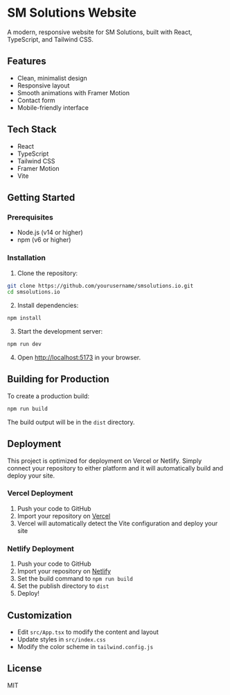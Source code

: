 # SM Solutions Website

A modern, responsive website for SM Solutions, built with React, TypeScript, and Tailwind CSS.

## Features

- Clean, minimalist design
- Responsive layout
- Smooth animations with Framer Motion
- Contact form
- Mobile-friendly interface

## Tech Stack

- React
- TypeScript
- Tailwind CSS
- Framer Motion
- Vite

## Getting Started

### Prerequisites

- Node.js (v14 or higher)
- npm (v6 or higher)

### Installation

1. Clone the repository:
```bash
git clone https://github.com/yourusername/smsolutions.io.git
cd smsolutions.io
```

2. Install dependencies:
```bash
npm install
```

3. Start the development server:
```bash
npm run dev
```

4. Open [http://localhost:5173](http://localhost:5173) in your browser.

## Building for Production

To create a production build:

```bash
npm run build
```

The build output will be in the `dist` directory.

## Deployment

This project is optimized for deployment on Vercel or Netlify. Simply connect your repository to either platform and it will automatically build and deploy your site.

### Vercel Deployment

1. Push your code to GitHub
2. Import your repository on [Vercel](https://vercel.com)
3. Vercel will automatically detect the Vite configuration and deploy your site

### Netlify Deployment

1. Push your code to GitHub
2. Import your repository on [Netlify](https://netlify.com)
3. Set the build command to `npm run build`
4. Set the publish directory to `dist`
5. Deploy!

## Customization

- Edit `src/App.tsx` to modify the content and layout
- Update styles in `src/index.css`
- Modify the color scheme in `tailwind.config.js`

## License

MIT
